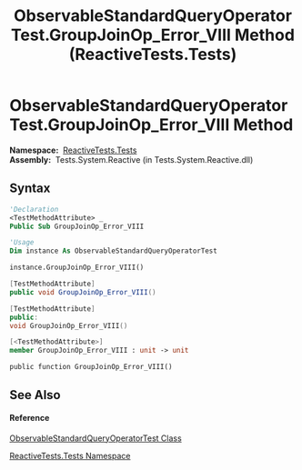 ﻿---
title: ObservableStandardQueryOperatorTest.GroupJoinOp_Error_VIII Method  (ReactiveTests.Tests)
TOCTitle: GroupJoinOp_Error_VIII Method
ms:assetid: M:ReactiveTests.Tests.ObservableStandardQueryOperatorTest.GroupJoinOp_Error_VIII
ms:mtpsurl: https://msdn.microsoft.com/en-us/library/reactivetests.tests.observablestandardqueryoperatortest.groupjoinop_error_viii(v=VS.103)
ms:contentKeyID: 36620468
ms.date: 06/28/2011
mtps_version: v=VS.103
f1_keywords:
- ReactiveTests.Tests.ObservableStandardQueryOperatorTest.GroupJoinOp_Error_VIII
dev_langs:
- CSharp
- JScript
- VB
- FSharp
- c++
---

# ObservableStandardQueryOperatorTest.GroupJoinOp\_Error\_VIII Method

**Namespace:**  [ReactiveTests.Tests](hh289046\(v=vs.103\).md)  
**Assembly:**  Tests.System.Reactive (in Tests.System.Reactive.dll)

## Syntax

``` vb
'Declaration
<TestMethodAttribute> _
Public Sub GroupJoinOp_Error_VIII
```

``` vb
'Usage
Dim instance As ObservableStandardQueryOperatorTest

instance.GroupJoinOp_Error_VIII()
```

``` csharp
[TestMethodAttribute]
public void GroupJoinOp_Error_VIII()
```

``` c++
[TestMethodAttribute]
public:
void GroupJoinOp_Error_VIII()
```

``` fsharp
[<TestMethodAttribute>]
member GroupJoinOp_Error_VIII : unit -> unit 
```

``` jscript
public function GroupJoinOp_Error_VIII()
```

## See Also

#### Reference

[ObservableStandardQueryOperatorTest Class](hh288944\(v=vs.103\).md)

[ReactiveTests.Tests Namespace](hh289046\(v=vs.103\).md)

